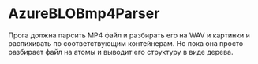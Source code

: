 # AzureBLOBmp4Parser
Прога должна парсить MP4 файл и разбирать его на WAV и картинки и распихивать по соответствующим контейнерам.
Но пока она просто разбирает файл на атомы и выводит его структуру в виде дерева.
